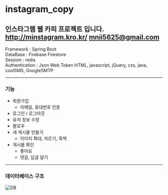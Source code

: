 # instagram_copy
인스타그램 웹 카피 프로젝트 입니다.
http://minstagram.kro.kr/
mnii5625@gmail.com
---

Framework : Spring Boot   
DataBase : Firebase Firestore   
Session : redis   
Authentication : Json Web Token
HTML, javascript, jQuery, css, java, coolSMS, GoogleSMTP

---


### 기능
+ 회원가입
  + 이메일, 휴대번호 인증
+ 로그인 / 로그아웃  
+ 유저 정보 수정
+ 팔로우 
+ 새 게시물 만들기
  + 이미지 확대, 자르기, 흑백
+ 게시물 확인
  + 좋아요
  + 댓글, 답글 달기 

---
### 데이터베이스 구조
![DB](https://user-images.githubusercontent.com/97099065/155853216-59353c71-8004-4caa-83c6-e3a585288af3.png)
